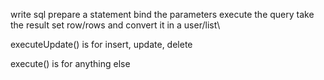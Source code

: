 write sql
prepare a statement
bind the parameters
execute the query
take the result set row/rows and convert it in a user/list<user>\

executeUpdate() is for insert, update, delete

execute() is for anything else